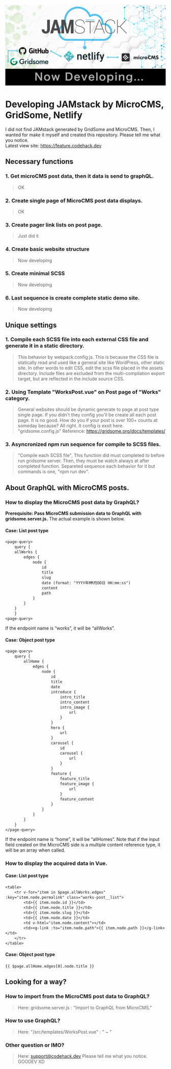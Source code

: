 ![Developing JAMstack by MicroCMS, GridSome, Netlify](github.jpg "Developing JAMstack by MicroCMS, GridSome, Netlify")
# Developing JAMstack by MicroCMS, GridSome, Netlify
I did not find JAMstack generated by GridSome and MicroCMS.
Then, I wanted for make it myself and created this repository.
Please tell me what you notice.
<br />Latest view site: <a href="https://feature.codehack.dev/" target="_blank">https://feature.codehack.dev</a>

## Necessary functions

### 1. Get microCMS post data, then it data is send to graphQL.
> OK

### 2. Create single page of MicroCMS post data displays.
> OK

### 3. Create pager link lists on post page.
> Just did it

### 4. Create basic website structure
> Now developing

### 5. Create minimal SCSS
> Now developing

### 6. Last sequence is create complete static demo site.
> Now developing


## Unique settings

### 1. Compile each SCSS file into each external CSS file and generate it in a static directory.
> This behavior by webpack.config.js. This is because the CSS file is statically read and used like a general site like WordPress, other static site.
> In other words to edit CSS, edit the scss file placed in the assets directory. Include files are excluded from the multi-compilation export target, but are reflected in the include source CSS.

### 2. Using Template "WorksPost.vue" on Post page of "Works" category.
> General websites should be dynamic generate to page at post type single page.
> If you didn't they config you'll be create all each post page. It is no good.
> How do you if your post is over 100+ counts at someday because?
> All right. It config is exsit here. "gridsome.config.js"
> Reference: <a href="https://gridsome.org/docs/templates/" target="_blank">https://gridsome.org/docs/templates/</a>

### 3. Asyncronized npm run sequence for compile to SCSS files.
> "Compile each SCSS file", This function did must completed to before run gridsome server.
> Then, they must be watch always at after completed function.
> Separeted sequence each behavior for it but commands is one, "npm run dev".

## About GraphQL with MicroCMS posts.

### How to display the MicroCMS post data by GraphQL?
**Prerequisite: Pass MicroCMS submission data to GraphQL with gridsome.server.js.**
The actual example is shown below.

#### Case: List post type
    <page-query>
        query {
        allWorks {
            edges {
                node {
                    id
                    title
                    slug
                    date (format: "YYYY年MM月DD日 HH:mm:ss")
                    content
                    path
                }
            }
        }
        }
    <page-query>
If the endpoint name is “works”, it will be “allWorks”.

#### Case: Object post type
    <page-query>
        query {
            allHome {
                edges {
                    node {
                        id
                        title
                        date
                        introduce {
                            intro_title
                            intro_content
                            intro_image {
                                url
                            }
                        }
                        hero {
                            url
                        }
                        carousel {
                            id
                            carousel {
                                url
                            }
                        }
                        feature {
                            feature_title
                            feature_image {
                                url
                            }
                            feature_content
                        }
                    }
                }
            }
        }
    </page-query>
If the endpoint name is “home”, it will be “allHomes”.
Note that if the input field created on the MicroCMS side is a multiple content reference type, it will be an array when called.

### How to display the acquired data in Vue.

#### Case: List post type
    <table>
        <tr v-for="item in $page.allWorks.edges" :key="item.node.permalink" class="works-post__list">
            <td>{{ item.node.id }}</td>
            <td>{{ item.node.title }}</td>
            <td>{{ item.node.slug }}</td>
            <td>{{ item.node.date }}</td>
            <td v-html="item.node.content"></td>
            <td><g-link :to="item.node.path">{{ item.node.path }}</g-link></td>
        </tr>
    </table>

#### Case: Object post type
`{{ $page.allHome.edges[0].node.title }}`


## Looking for a way?

### How to import from the MicroCMS post data to GraphQL?
> Here: gridsome.server.js : "Import to GraphQL from MicroCMS."

### How to use GraphQL?
> Here: "/src/templates/WorksPost.vue" : "<page-query> ~ </page-query>"

### Other question or IMO?
> Here: <a href="mailto:support@codehack.dev">support@codehack.dev</a>
Please tell me what you notice. GOODEV XD

